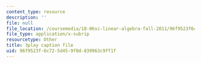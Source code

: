 ```yaml
---
content_type: resource
description: ''
file: null
file_location: /coursemedia/18-06sc-linear-algebra-fall-2011/96f9523f6c725d459f0d839963c9ff1f_3cMyj8EKFGo.vtt
file_type: application/x-subrip
resourcetype: Other
title: 3play caption file
uid: 96f9523f-6c72-5d45-9f0d-839963c9ff1f
---
```

